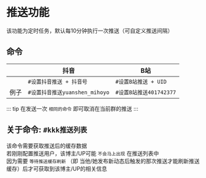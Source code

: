 # 推送功能
该功能为定时任务，默认每10分钟执行一次推送（可自定义推送间隔）
## 命令
|| 抖音       | B站      |
| --------------| -------------- | ---------------- |
|  |  `#设置抖音推送 + 抖音号`  | `#设置B站推送 + UID`|
|  例子|  `#设置抖音推送yuanshen_mihoyo`  | `#设置B站推送401742377`|

::: tip
在发送一次 `相同的命令` 即可取消在当前群的推送
:::


## 关于命令: `#kkk推送列表`

该命令需要获取推送后的缓存数据<br>
若刚刚配置推送用户，该博主/UP可能 `不会马上出现` 在推送列表中<br>
因为需要 `等待推送缓存刷新` （即 当他/她发布新动态后触发的那次推送才能刷新推送缓存）后才可获取到该博主/UP的相关信息
